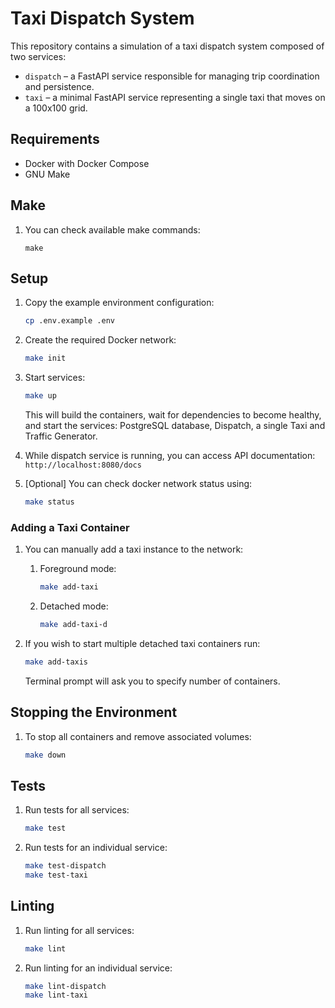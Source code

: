 # Taxi Dispatch System

This repository contains a simulation of a taxi dispatch system composed of two services:

- `dispatch` – a FastAPI service responsible for managing trip coordination and persistence.
- `taxi` – a minimal FastAPI service representing a single taxi that moves on a 100x100 grid.

## Requirements

- Docker with Docker Compose
- GNU Make

## Make
1. You can check available make commands:
    ```
    make
    ```

## Setup

1. Copy the example environment configuration:
    ```bash
    cp .env.example .env
    ```

1. Create the required Docker network:
    ```bash
    make init
    ```

1. Start services:
    ```bash
    make up
    ```
    This will build the containers, wait for dependencies to become healthy, and start the services: PostgreSQL database, Dispatch, a single Taxi and Traffic Generator.

1. While dispatch service is running, you can access API documentation:
    `http://localhost:8080/docs`

1. [Optional] You can check docker network status using:
    ```bash
    make status
    ```

### Adding a Taxi Container

1. You can manually add a taxi instance to the network:

    1. Foreground mode:
        ```bash
        make add-taxi
        ```

    1. Detached mode:
        ```bash
        make add-taxi-d
        ```

1. If you wish to start multiple detached taxi containers run:
    ```bash
    make add-taxis
    ```
    Terminal prompt will ask you to specify number of containers.

## Stopping the Environment

1. To stop all containers and remove associated volumes:
    ```bash
    make down
    ```

## Tests

1. Run tests for all services:
    ```bash
    make test
    ```

1. Run tests for an individual service:
    ```bash
    make test-dispatch
    make test-taxi
    ```

## Linting

1. Run linting for all services:
    ```bash
    make lint
    ```

1. Run linting for an individual service:
    ```bash
    make lint-dispatch
    make lint-taxi
    ```